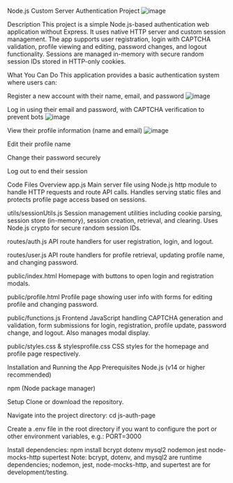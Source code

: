 Node.js Custom Server Authentication Project
![image](https://github.com/user-attachments/assets/18232dea-b9ad-4d9e-975a-a4e2b349109a)

Description
This project is a simple Node.js-based authentication web application without Express. It uses native HTTP server and custom session management. The app supports user registration, login with CAPTCHA validation, profile viewing and editing, password changes, and logout functionality. Sessions are managed in-memory with secure random session IDs stored in HTTP-only cookies.

What You Can Do
This application provides a basic authentication system where users can:

Register a new account with their name, email, and password
![image](https://github.com/user-attachments/assets/9cb55a23-ba59-43e4-85f9-d9c17cfdeb3a)

Log in using their email and password, with CAPTCHA verification to prevent bots
![image](https://github.com/user-attachments/assets/24112701-d806-4979-9287-361618c5897b)

View their profile information (name and email)
![image](https://github.com/user-attachments/assets/825bf00f-d497-407c-82a9-f2f48a36cb05)

Edit their profile name

Change their password securely

Log out to end their session

Code Files Overview
app.js
Main server file using Node.js http module to handle HTTP requests and route API calls.
Handles serving static files and protects profile page access based on sessions.

utils/sessionUtils.js
Session management utilities including cookie parsing, session store (in-memory), session creation, retrieval, and clearing. Uses Node.js crypto for secure random session IDs.

routes/auth.js
API route handlers for user registration, login, and logout.

routes/user.js
API route handlers for profile retrieval, updating profile name, and changing password.

public/index.html
Homepage with buttons to open login and registration modals.

public/profile.html
Profile page showing user info with forms for editing profile and changing password.

public/functions.js
Frontend JavaScript handling CAPTCHA generation and validation, form submissions for login, registration, profile update, password change, and logout. Also manages modal display.

public/styles.css & stylesprofile.css
CSS styles for the homepage and profile page respectively.

Installation and Running the App
Prerequisites
Node.js (v14 or higher recommended)

npm (Node package manager)

Setup
Clone or download the repository.

Navigate into the project directory:
cd js-auth-page

Create a .env file in the root directory if you want to configure the port or other environment variables, e.g.:
PORT=3000

Install dependencies:
npm install bcrypt dotenv mysql2 nodemon jest node-mocks-http supertest
Note: bcrypt, dotenv, and mysql2 are runtime dependencies; nodemon, jest, node-mocks-http, and supertest are for development/testing.
